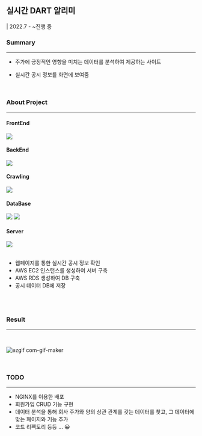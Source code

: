 ## 실시간 DART 알리미
| 2022.7 - ~진행 중 


### Summary
---
- 주가에 긍정적인 영향을 미치는 데이터를 분석하여 제공하는 사이트

- 실시간 공시 정보를 화면에 보여줌
</br>

### About Project
---


#### FrontEnd
<img src="https://img.shields.io/badge/Javascript-FFCA28?style=flat-square&logo=javascript&logoColor=white"/>

#### BackEnd
<img src="https://img.shields.io/badge/Javascript-FFCA28?style=flat-square&logo=javascript&logoColor=white"/>

#### Crawling
<img src="https://img.shields.io/badge/Python-3776AB?style=flat-square&logo=python&logoColor=white"/> 

#### DataBase
<img src="https://img.shields.io/badge/MySQL-4479A1?style=flat-square&logo=mysql&logoColor=white"/>

<img src="https://img.shields.io/badge/AWS RDS-527FFF?style=flat-square&logo=amazon rds&logoColor=white"/>  

#### Server
<img src="https://img.shields.io/badge/AWS EC2-232F3E?style=flat-square&logo=amazon ec2&logoColor=white"/> 



</br>
</br>

- 웹페이지를 통한 실시간 공시 정보 확인 
- AWS EC2 인스턴스를 생성하여 서버 구축
- AWS RDS 생성하여 DB 구축 
- 공시 데이터 DB에 저장
</br>
</br>




###  Result
---
</br>


![ezgif com-gif-maker](https://user-images.githubusercontent.com/104895119/191913802-e2812fdc-5205-4aa8-8879-48fc85140fb5.gif)

</br>

### TODO
---

- NGINX를 이용한 배포 
- 회원가입 CRUD 기능 구현
- 데이터 분석을 통해 회사 주가와 양의 상관 관계를 갖는 데이터를 찾고, 그 데이터에 맞는 페이지와 기능 추가
- 코드 리펙토리 등등 ... 😀

 
  
